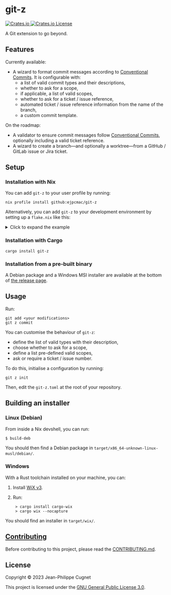 # git-z

[
  ![Crates.io](https://img.shields.io/crates/v/git-z)
](https://crates.io/crates/git-z)
[![Crates.io License](https://img.shields.io/crates/l/git-z)](LICENSE)

A Git extension to go beyond.

## Features

Currently available:

* A wizard to format commit messages according to [Conventional
    Commits](https://www.conventionalcommits.org/en/v1.0.0/). It is configurable
    with:
    * a list of valid commit types and their descriptions,
    * whether to ask for a scope,
    * if applicable, a list of valid scopes,
    * whether to ask for a ticket / issue reference,
    * automated ticket / issue reference information from the name of the
        branch,
    * a custom commit template.

On the roadmap:

* A validator to ensure commit messages follow [Conventional
    Commits](https://www.conventionalcommits.org/en/v1.0.0/), optionally
    including a valid ticket reference.
* A wizard to create a branch—and optionally a worktree—from a GitHub / GitLab
    issue or Jira ticket.

## Setup

### Installation with Nix

You can add `git-z` to your user profile by running:

    nix profile install github:ejpcmac/git-z

Alternatively, you can add `git-z` to your development environment by setting
up a `flake.nix` like this:

<details>
<summary>Click to expand the example</summary>

```nix
{
  inputs = {
    nixpkgs.url = "github:NixOS/nixpkgs";
    flake-parts.url = "github:hercules-ci/flake-parts";
    git-z.url = "github:ejpcmac/git-z";
  };

  outputs = { flake-parts, ... }@inputs:
    flake-parts.lib.mkFlake { inherit inputs; } {
      systems = [ "x86_64-linux" ];

      perSystem = { inputs', ... }:
        let
          pkgs = inputs'.nixpkgs.legacyPackages;
          git-z = inputs'.git-z.packages.git-z;
        in
        {
          devShells.default = pkgs.mkShell {
            buildInputs = [
              # Tools.
              git-z

              # Other dependencies.
            ];
          };
        };
    };
}
```

</details>

### Installation with Cargo

    cargo install git-z

### Installation from a pre-built binary

A Debian package and a Windows MSI installer are available at the bottom of [the
release page](https://github.com/ejpcmac/git-z/releases/latest).

## Usage

Run:

    git add <your modifications>
    git z commit

You can customise the behaviour of `git-z`:

* define the list of valid types with their description,
* choose whether to ask for a scope,
* define a list pre-defined valid scopes,
* ask or require a ticket / issue number.

To do this, initialise a configuration by running:

    git z init

Then, edit the `git-z.toml` at the root of your repository.

## Building an installer

### Linux (Debian)

From inside a Nix devshell, you can run:

    $ build-deb

You should then find a Debian package in
`target/x86_64-unknown-linux-musl/debian/`.

### Windows

With a Rust toolchain installed on your machine, you can:

1. Install [WiX v3](https://wixtoolset.org/docs/wix3/).

2. Run:

        > cargo install cargo-wix
        > cargo wix --nocapture

You should find an installer in `target/wix/`.

## [Contributing](CONTRIBUTING.md)

Before contributing to this project, please read the
[CONTRIBUTING.md](CONTRIBUTING.md).

## License

Copyright © 2023 Jean-Philippe Cugnet

This project is licensed under the [GNU General Public License 3.0](LICENSE).
